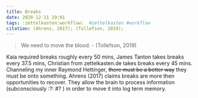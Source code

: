 ```yaml
---
title: Breaks
date: 2020-12-11 19:01
tags: :zettelkasten:workflow:  #zettelkasten #workflow
citation: (Ahrens, 2017); (Tollefson, 2019); 
---
```

> We need to move the blood. - (Tollefson, 2019)

Kaia required breaks roughly every 50 mins, James Tanton takes breaks every 37.5 mins, Christian from zettelkasten.de takes breaks every 45 mins. Channeling my inner Raymond Hettinger, ~~there must be a better way~~ they must be onto something. Ahrens (2017) claims breaks are more then opportunities to recover. They allow the brain to process information  (subconsciously :?: #? ) in order to move it into log term memory.
